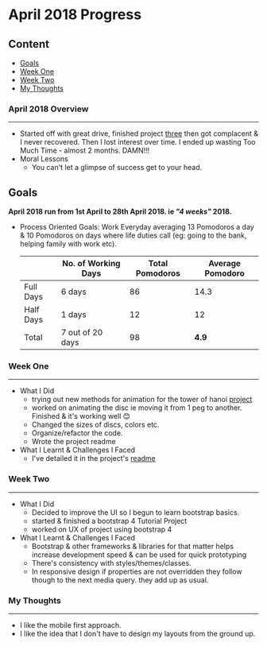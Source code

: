 # April 2018 Progress 

## Content
* [Goals](#goals)
* [Week One](#week-one)
* [Week Two](#week-two)
* [My Thoughts](#my-thoughts)

### April 2018 Overview
***
* Started off with great drive, finished project [three](https://github.com/intOppong/software_engineer_journey/tree/master/projects_from_guide/03_tower_of_hanoi) 
then got complacent & I never recovered. Then I lost interest over time. I ended up wasting Too Much Time - almost 2 months. DAMN!!!
* Moral Lessons
  * You can't let a glimpse of success get to your head. 

## Goals
**April 2018 run from 1st April to 28th April 2018. ie *"4 weeks"* 2018.**

* Process Oriented Goals:
Work Everyday averaging 13 Pomodoros a day & 10 Pomodoros on days where life duties call (eg: going to the bank, helping family with work etc).

    | | No. of Working Days | Total Pomodoros | Average Pomodoro
    | --- | --- | --- | --- |
    | Full Days | 6 days | 86 | 14.3 |
    | Half Days | 1 days | 12 | 12 |
    | Total |  7 out of 20 days | 98 |  **4.9** |

### Week One
***
* What I Did
  * trying out new methods for animation for the tower of hanoi [project](https://github.com/intOppong/software_engineer_journey/tree/master/projects_from_guide/03_tower_of_hanoi)
  * worked on animating the disc ie moving it from 1 peg to another. Finished & it's working well :blush:
  * Changed the sizes of discs, colors etc.
  * Organize/refactor the code.
  * Wrote the project readme
* What I Learnt & Challenges I Faced
  * I've detailed it in the project's [readme](https://github.com/intOppong/software_engineer_journey/blob/master/projects_from_guide/project_three_tower_of_hanoi/README.md)
  

### Week Two
***
* What I Did
  * Decided to improve the UI so I begun to learn bootstrap basics.
  * started & finished a bootstrap 4 Tutorial Project
  * worked on UX of project using bootstrap 4
* What I Learnt & Challenges I Faced
  * Bootstrap & other frameworks & libraries for that matter helps increase development speed & can be used for quick prototyping
  * There's consistency with styles/themes/classes.
  * In responsive design if properties are not overridden they follow though to the next media query. they add up as usual.
  
### My Thoughts
***
* I like the mobile first approach.
* I like the idea that I don't have to design my layouts from the ground up.



